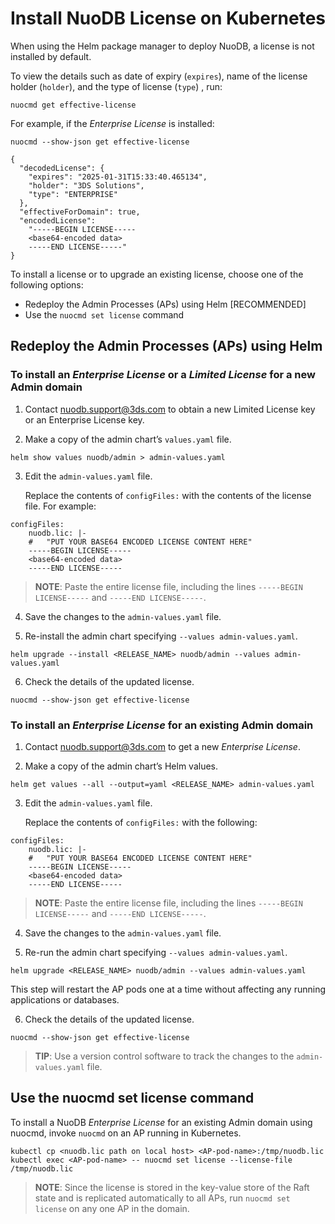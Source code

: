 # Install NuoDB License on Kubernetes

When using the Helm package manager to deploy NuoDB, a license is not installed by default.

To view the details such as date of expiry (`expires`), name of the license holder (`holder`), and the type of license (`type`) , run:

  ```
  nuocmd get effective-license
```

For example, if the *Enterprise License* is installed:

```
nuocmd --show-json get effective-license

{
  "decodedLicense": {
    "expires": "2025-01-31T15:33:40.465134",
    "holder": "3DS Solutions",
    "type": "ENTERPRISE"
  },
  "effectiveForDomain": true,
  "encodedLicense":
    "-----BEGIN LICENSE-----
    <base64-encoded data>
    -----END LICENSE-----"
}
```
To install a license or to upgrade an existing license, choose one of the following options:

* Redeploy the Admin Processes (APs) using Helm [RECOMMENDED]
* Use the `nuocmd set license` command

## Redeploy the Admin Processes (APs) using Helm

### To install an *Enterprise License* or a *Limited License* for a new Admin domain

1. Contact <nuodb.support@3ds.com> to obtain a new Limited License key or an Enterprise License key.

2. Make a copy of the admin chart’s `values.yaml` file.

```
helm show values nuodb/admin > admin-values.yaml
```

3. Edit the `admin-values.yaml` file.

   Replace the contents of `configFiles:` with the contents of the license file. For example:

```
configFiles:
    nuodb.lic: |-
    #   "PUT YOUR BASE64 ENCODED LICENSE CONTENT HERE"
    -----BEGIN LICENSE-----
    <base64-encoded data>
    -----END LICENSE-----
```

> **NOTE**:
> Paste the entire license file, including the lines `-----BEGIN LICENSE-----` and `-----END LICENSE-----`.

4. Save the changes to the `admin-values.yaml` file.

5. Re-install the admin chart specifying `--values admin-values.yaml`.

```
helm upgrade --install <RELEASE_NAME> nuodb/admin --values admin-values.yaml
```

6. Check the details of the updated license.

```
nuocmd --show-json get effective-license
```

### To install an *Enterprise License* for an existing Admin domain

1. Contact <nuodb.support@3ds.com> to get a new *Enterprise License*.

2. Make a copy of the admin chart’s Helm values.

```
helm get values --all --output=yaml <RELEASE_NAME> admin-values.yaml
```
3. Edit the `admin-values.yaml` file.

   Replace the contents of `configFiles:` with the following:

```
configFiles:
    nuodb.lic: |-
    #   "PUT YOUR BASE64 ENCODED LICENSE CONTENT HERE"
    -----BEGIN LICENSE-----
    <base64-encoded data>
    -----END LICENSE-----
```
> **NOTE**:
> Paste the entire license file, including the lines `-----BEGIN LICENSE-----` and `-----END LICENSE-----`.

4. Save the changes to the `admin-values.yaml` file.

5. Re-run the admin chart specifying `--values admin-values.yaml`.

```
helm upgrade <RELEASE_NAME> nuodb/admin --values admin-values.yaml
```
This step will restart the AP pods one at a time without affecting any running applications or databases.

6. Check the details of the updated license.

```
nuocmd --show-json get effective-license
```

> **TIP**:
>Use a version control software to track the changes to the `admin-values.yaml` file.

## Use the nuocmd set license command
To install a NuoDB *Enterprise License* for an existing Admin domain using nuocmd, invoke `nuocmd` on an AP running in Kubernetes.

```
kubectl cp <nuodb.lic path on local host> <AP-pod-name>:/tmp/nuodb.lic
kubectl exec <AP-pod-name> -- nuocmd set license --license-file /tmp/nuodb.lic
```
> **NOTE**:
> Since the license is stored in the key-value store of the Raft state and is replicated automatically to all APs, run `nuocmd set license` on any one AP in the domain.

